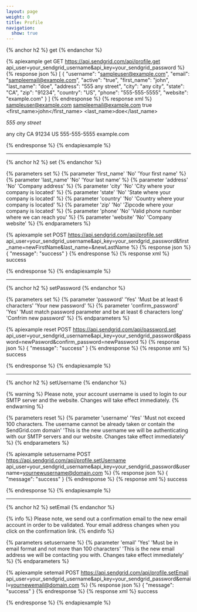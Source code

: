 ```yaml
---
layout: page
weight: 0
title: Profile
navigation:
  show: true
---
```


{% anchor h2 %}
get 
{% endanchor %}

{% apiexample get GET https://api.sendgrid.com/api/profile.get api_user=your_sendgrid_username&api_key=your_sendgrid_password %}
  {% response json %}
[
  {
    "username": "sampleuser@example.com",
    "email": "sampleemail@example.com",
    "active": "true",
    "first_name": "john",
    "last_name": "doe",
    "address": "555 any street",
    "city": "any city",
    "state": "CA",
    "zip": "91234",
    "country": "US",
    "phone": "555-555-5555",
    "website": "example.com"
  }
]
  {% endresponse %}
  {% response xml %}
<users>
   <user>
      <username>sampleuser@example.com</username>
      <email>sampleemail@example.com</email>
      <active>true</active>
      <first_name>john</first_name>
      <last_name>doe</last_name>
      <address>
555 any street
</address>
      <city>any city</city>
      <state>CA</state>
      <zip>91234</zip>
      <country>US</country>
      <phone>555-555-5555</phone>
      <website>example.com</website>
   </user>
</users>

  {% endresponse %}
{% endapiexample %}

* * * * *

{% anchor h2 %}
set 
{% endanchor %}

{% parameters set %}
 {% parameter 'first_name' 'No' 'Your first name' %}
 {% parameter 'last_name' 'No' 'Your last name' %}
 {% parameter 'address' 'No' 'Company address' %}
 {% parameter 'city' 'No' 'City where your company is located' %}
 {% parameter 'state' 'No' 'State where your company is located' %}
 {% parameter 'country' 'No' 'Country where your company is located' %}
 {% parameter 'zip' 'No' 'Zipcode where your company is located' %}
 {% parameter 'phone' 'No' 'Valid phone number where we can reach you' %}
 {% parameter 'website' 'No' 'Company website' %}
{% endparameters %}


{% apiexample set POST https://api.sendgrid.com/api/profile.set api_user=your_sendgrid_username&api_key=your_sendgrid_password&first_name=newFirstName&last_name=&newLastName %}
  {% response json %}
{
  "message": "success"
}
  {% endresponse %}
  {% response xml %}
<result>
   <message>success</message>
</result>

  {% endresponse %}
{% endapiexample %}

* * * * *

{% anchor h2 %}
setPassword 
{% endanchor %}

{% parameters set %}
 {% parameter 'password' 'Yes' 'Must be at least 6 characters' 'Your new password' %}
 {% parameter 'confirm_password' 'Yes' 'Must match password parameter and be at least 6 characters long' 'Confrim new password' %}
{% endparameters %}


{% apiexample reset POST https://api.sendgrid.com/api/password.set api_user=your_sendgrid_username&api_key=your_sendgrid_password&password=newPasword&confirm_password=newPassword %}
  {% response json %}
{
  "message": "success"
}
  {% endresponse %}
  {% response xml %}
<result>
   <message>success</message>
</result>

  {% endresponse %}
{% endapiexample %}

* * * * *

{% anchor h2 %}
setUsername 
{% endanchor %}

{% warning %}
Please note, your account username is used to login to our SMTP server and the website. Changes will take effect immediately. 
{% endwarning %}

{% parameters reset %}
 {% parameter 'username' 'Yes' 'Must not exceed 100 characters. The username cannot be already taken or contain the SendGrid.com domain' 'This is the new username we will be authenticating with our SMTP servers and our website. Changes take effect immediately' %}
{% endparameters %}


{% apiexample setusername POST https://api.sendgrid.com/api/profile.setUsername api_user=your_sendgrid_username&api_key=your_sendgrid_password&username=yournewusername@domain.com %}
  {% response json %}
{
  "message": "success"
}
  {% endresponse %}
  {% response xml %}
<result>
   <message>success</message>
</result>

  {% endresponse %}
{% endapiexample %}

* * * * *

{% anchor h2 %}
setEmail 
{% endanchor %}

{% info %}
Please note, we send out a confirmation email to the new email account in order to be validated. Your email address changes when you click on the confirmation link. 
{% endinfo %}

{% parameters setusername %}
 {% parameter 'email' 'Yes' 'Must be in email format and not more than 100 characters' 'This is the new email address we will be contacting you with. Changes take effect immediately' %}
{% endparameters %}


{% apiexample setemail POST https://api.sendgrid.com/api/profile.setEmail api_user=your_sendgrid_username&api_key=your_sendgrid_password&email=yournewemail@domain.com %}
  {% response json %}
{
  "message": "success"
}
  {% endresponse %}
  {% response xml %}
<result>
   <message>success</message>
</result>

  {% endresponse %}
{% endapiexample %}
